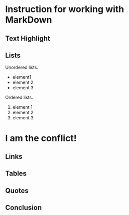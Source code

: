 # Instruction for working with MarkDown

## Text Highlight

## Lists

Unordered lists.
* element1 
* element 2
* element 3

Ordered lists.
1. element 1 
2. element 2
3. element 3

# I am the conflict!

## Links

## Tables

## Quotes

## Conclusion